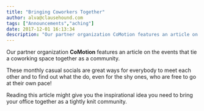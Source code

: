 ```yaml
---
title: "Bringing Coworkers Together"
author: alva@clausehound.com
tags: ["Announcements","aching"]
date: 2017-12-01 16:13:34
description: "Our partner organization CoMotion features an article on the events that tie a coworking space together as a community."
---
```




Our partner organization **CoMotion** features an article on the events that tie a coworking space together as a community.

These monthly casual socials are great ways for everybody to meet each other and to find out what the do, even for the shy ones, who are free to go at their own pace!

Reading this article might give you the inspirational idea you need to bring your office together as a tightly knit community.
